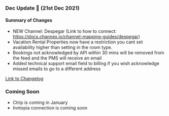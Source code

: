 ### Dec Update 🚀 (21st Dec 2021)

#### Summary of Changes
- NEW Channel: Despegar (Link to how to connect: https://docs.channex.io/channel-mapping-guides/despegar)
- Vacation Rental Properties now have a restriction you cant set availability higher than setting in the room type.
- Bookings not acknowledged by API within 30 mins will be removed from the feed and the PMS will receive an email
- Added technical support email field to billing if you wish acknowledge missed emails to go to a different address

[Link to Changelog](https://docs.channex.io/changelog)

### Coming Soon
- Ctrip is coming in January
- Inntopia connection is coming soon

